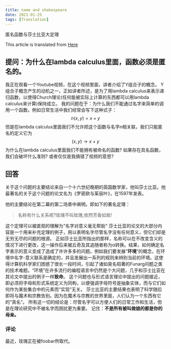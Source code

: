 ```yaml
---
title: name and shakespeare
date: 2021-01-25
tags: [Translation]
---
```


匿名函数与莎士比亚大定理
<!-- more -->

This article is translated from [Here](https://cs.stackexchange.com/questions/22497/why-is-it-important-for-functions-to-be-anonymous-in-lambda-calculus)

## 提问：为什么在lambda calculus里面，函数必须是匿名的。

我正在观看一个Youtube视频，在这个视频里面，讲者介绍了Y组合子的概念。
Y组合子概念产生的动机之一，正如讲者所述，是为了用lambda calculus来表示递归函数，以使得Church理论(任何能被实际上计算的东西都可以用lambda calculus来计算)保持成立。
我的问题在于：为什么我们不能通过名字来简单的调用一个函数。例如日常生活中我们经常会写下这种式子：
$$
n(x,y)=x+y
$$
但是在lambda calculus里面我们不允许把这个函数与名字n相关联，我们只能匿名的定义它为
$$
(x,y)\rightarrow x+y
$$
为什么在lambda calculus里面我们不能拥有被命名的函数? 如果存在具名函数，我们会破坏什么准则? 或者仅仅是我搞错了视频的意思?


## 回答
关于这个问题的主要结论来自一个十六世纪晚期的英国数学家，他叫莎士比亚。他最著名的关于这个问题的论文名为《罗密欧与茱丽叶》，在1597年发表。

他的主要结论在第二幕的第二场景中阐明。即如下的著名定理：
> 名称有什么关系呢?玫瑰不叫玫瑰,依然芳香如故!

这个定理可以被直观的理解为"名字对意义毫无帮助"
莎士比亚的论文的大部分内容是一个用来补充定理的例子，用以表明名字尽管名字没有任何意义，但它们却是无穷无尽的问题的根源。
正如莎士比亚所指出的那样，名称可以在不改变含义的情况下进行更改，这一操作后来被丘奇及其追随者称为α转换。结果，如何确定名字表示的意义变成了造成了许许多多的问题。例如我们要发展“**环境**”的概念，在环境中名字-意义联系是确定的，并且发展出一系列的规则来辨别当前的环境。这使得计算机科学家们困惑了很长一段时间，引起了诸如臭名昭著的Funarg问题之类的技术难题。“环境”在许多流行的编程语言中仍然是个大问题，几乎和莎士比亚在其论文中提出的例子一样**致命**。
这个问题也与形式语言理论中提出的问题接近，即必须将字母和形式系统定义为同构，以便强调字母符号是抽象实体，而与它们如何作为某些集合中的元素而“实现”无关。
莎士比亚的主要结果也表明了科学随后即将与魔术和宗教告别。因为在魔术与宗教的世界里面，人们认为一个东西有它的“真名”。
所有这一切的结论是：尽管名字可以方便人们的日常工作和生活，但是在理论研究中不被名字而困扰更为重要。
记住：**不是所有被叫做娘的都是你的母亲。**

### 评论
最近，玫瑰正在被foobar所取代。